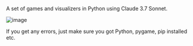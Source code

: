 A set of games and visualizers in Python using Claude 3.7 Sonnet.

![image](https://github.com/user-attachments/assets/a2069e0f-4c4c-4556-ad0e-8cdf6bbeab85)

If you get any errors, just make sure you got Python, pygame, pip installed etc.

